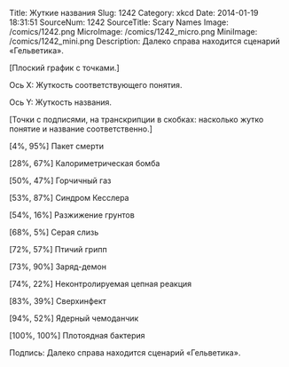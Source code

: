 Title: Жуткие названия 
Slug: 1242 
Category: xkcd 
Date: 2014-01-19 18:31:51 
SourceNum: 1242 
SourceTitle: Scary Names 
Image: /comics/1242.png 
MicroImage: /comics/1242_micro.png 
MiniImage: /comics/1242_mini.png 
Description: Далеко справа находится сценарий «Гельветика». 

[Плоский график с точками.]

Ось X: Жуткость соответствующего понятия.

Ось Y: Жуткость названия.

[Точки с подписями, на транскрипции в скобках: насколько жутко понятие и название соответственно.]

[4%, 95%] Пакет смерти

[28%, 67%] Калориметрическая бомба

[50%, 47%] Горчичный газ

[53%, 87%] Синдром Кесслера

[54%, 16%] Разжижение грунтов

[68%, 5%] Серая слизь

[72%, 57%] Птичий грипп

[73%, 90%] Заряд-демон

[74%, 22%] Неконтролируемая цепная реакция

[83%, 39%] Сверхинфект

[94%, 52%] Ядерный чемоданчик

[100%, 100%] Плотоядная бактерия

Подпись: Далеко справа находится сценарий «Гельветика».